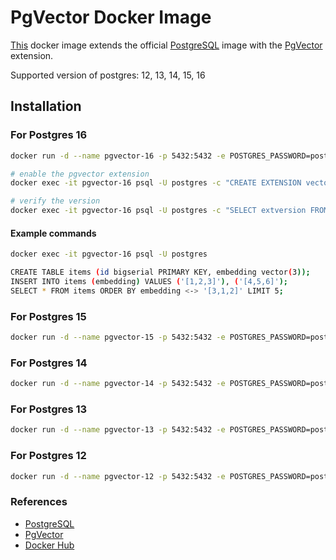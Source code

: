 # PgVector Docker Image

[This](https://hub.docker.com/r/ramsrib/pgvector) docker image extends the official [PostgreSQL](https://hub.docker.com/_/postgres) image with the [PgVector](https://github.com/pgvector/pgvector) extension.

Supported version of postgres: 12, 13, 14, 15, 16

## Installation

### For Postgres 16

```bash
docker run -d --name pgvector-16 -p 5432:5432 -e POSTGRES_PASSWORD=postgres ramsrib/pgvector:16

# enable the pgvector extension
docker exec -it pgvector-16 psql -U postgres -c "CREATE EXTENSION vector"

# verify the version
docker exec -it pgvector-16 psql -U postgres -c "SELECT extversion FROM pg_extension WHERE extname = 'vector';"
```

#### Example commands

```bash
docker exec -it pgvector-16 psql -U postgres

CREATE TABLE items (id bigserial PRIMARY KEY, embedding vector(3));
INSERT INTO items (embedding) VALUES ('[1,2,3]'), ('[4,5,6]');
SELECT * FROM items ORDER BY embedding <-> '[3,1,2]' LIMIT 5;
```

### For Postgres 15

```bash
docker run -d --name pgvector-15 -p 5432:5432 -e POSTGRES_PASSWORD=postgres ramsrib/pgvector:15
```

### For Postgres 14

```bash
docker run -d --name pgvector-14 -p 5432:5432 -e POSTGRES_PASSWORD=postgres ramsrib/pgvector:14
```

### For Postgres 13

```bash
docker run -d --name pgvector-13 -p 5432:5432 -e POSTGRES_PASSWORD=postgres ramsrib/pgvector:13
```

### For Postgres 12

```bash
docker run -d --name pgvector-12 -p 5432:5432 -e POSTGRES_PASSWORD=postgres ramsrib/pgvector:12
```

### References

- [PostgreSQL](https://www.postgresql.org/)
- [PgVector](https://github.com/pgvector/pgvector)
- [Docker Hub](https://hub.docker.com/r/ramsrib/pgvector)
